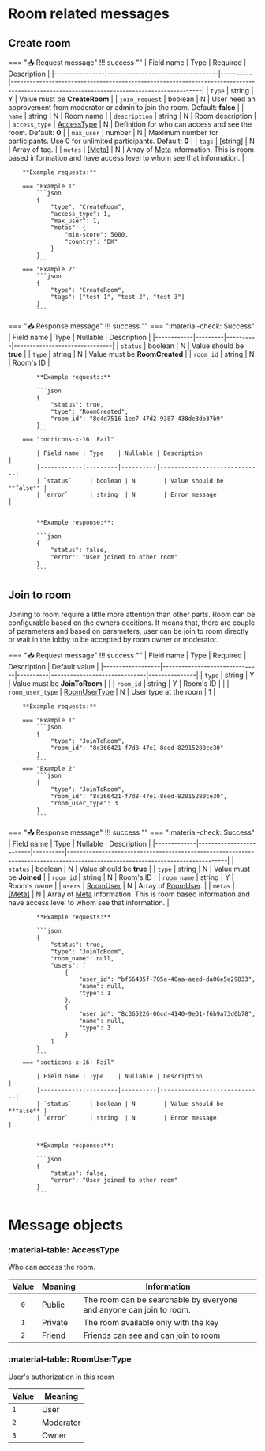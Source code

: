 # Room related messages

## Create room

=== ":inbox_tray: Request message"
    !!! success ""
        | Field name     | Type                              | Required | Description                                                                                                                              |
        |----------------|-----------------------------------|----------|------------------------------------------------------------------------------------------------------------------------------------------|
        | `type`         | string                            | Y        | Value must be **CreateRoom**                                                                                                                |
        | `join_request` | boolean                           | N        | User need an approvement from moderator or admin to join the room. Default: **false**                                                    |
        | `name`         | string                            | N        | Room name                                                                                                                                |
        | `description`  | string                            | N        | Room description                                                                                                                         |
        | `access_type`  | [AccessType](#accesstype)         | N        | Definition for who can access and see the room. Default: **0**                                                                           |
        | `max_user`     | number                            | N        | Maximum number for participants. Use 0 for unlimited participants. Default:  **0**                                                       |
        | `tags`         | [string]                          | N        | Array of tag.                                                                                                                            |
        | `metas`        | [[Meta]](general-objects.md#meta) | N        | Array of [Meta](general-objects.md#meta) information. This is room based information and have access level to whom see that information. |

        **Example requests:**

        === "Example 1"
            ```json
            {
                "type": "CreateRoom",
                "access_type": 1,
                "max_user": 1,
                "metas": {
                    "min-score": 5000,
                    "country": "DK"
                }
            }
            ```
        === "Example 2"
            ```json
            {
                "type": "CreateRoom",
                "tags": ["test 1", "test 2", "test 3"]
            }
            ```


=== ":outbox_tray: Response message"
    !!! success ""
        === ":material-check: Success"
            | Field name | Type    | Nullable | Description                   |
            |------------|---------|----------|-------------------------------|
            | `status`   | boolean | N        | Value should be **true**      |
            | `type`     | string  | N        | Value must be **RoomCreated** |
            | `room_id`  | string  | N        | Room's ID                     |

            **Example requests:**

            ```json
            {
                "status": true,
                "type": "RoomCreated",
                "room_id": "8e4d7516-1ee7-47d2-9387-438de3db37b9"
            }
            ```
        === ":octicons-x-16: Fail"

            | Field name | Type    | Nullable | Description                 |
            |------------|---------|----------|-----------------------------|
            | `status`     | boolean | N        | Value should be **false** |
            | `error`      | string  | N        | Error message             |


            **Example response:**:

            ```json
            {
                "status": false,
                "error": "User joined to other room"
            }
            ```

## Join to room
Joining to room require a little more attention than other parts. Room can be configurable based on the owners decitions. It means that, there are couple of parameters and based on parameters, user can be join to room directly or wait in the lobby to be accepted by room owner or moderator.


=== ":inbox_tray: Request message"
    !!! success ""
        | Field name       | Type                          | Required | Description                  | Default value |
        |------------------|-------------------------------|----------|------------------------------|---------------|
        | `type`           | string                        | Y        | Value must be **JoinToRoom** |               |
        | `room_id`        | string                        | Y        | Room's ID                    |               |
        | `room_user_type` | [RoomUserType](#roomusertype) | N        | User type at the room        | 1             |

        **Example requests:**

        === "Example 1"
            ```json
            {
                "type": "JoinToRoom",
                "room_id": "8c366421-f7d8-47e1-8eed-82915280ce30"
            }
            ```
        === "Example 2"
            ```json
            {
                "type": "JoinToRoom",
                "room_id": "8c366421-f7d8-47e1-8eed-82915280ce30",
                "room_user_type": 3
            }
            ```


=== ":outbox_tray: Response message"
    !!! success ""
        === ":material-check: Success"
            | Field name  | Type                    | Nullable | Description                                                                                                                    |
            |-------------|-------------------------|----------|--------------------------------------------------------------------------------------------------------------------------------|
            | `status`    | boolean                 | N        | Value should be **true**                                                                                                       |
            | `type`      | string                  | N        | Value must be **Joined**                                                                                                       |
            | `room_id`   | string                  | N        | Room's ID                                                                                                                      |
            | `room_name` | string                  | Y        | Room's name                                                                                                                    |
            | `users`     | [RoomUser](#roomuser)   | N        | Array of [RoomUser](#roomuser).                                                                                                |
            | `metas`     | [[Meta]](general-objects.md#meta) | N        | Array of [Meta](general-objects.md#meta) information. This is room based information and have access level to whom see that information. |
            
            **Example requests:**

            ```json
            {
                "status": true,
                "type": "JoinToRoom",
                "room_name": null,
                "users": [
                    {
                        "user_id": "bf66435f-705a-48aa-aeed-da06e5e29833",
                        "name": null,
                        "type": 1
                    },
                    {
                        "user_id": "8c365226-06cd-4140-9e31-f6b9a73d6b78",
                        "name": null,
                        "type": 3
                    }
                ]
            }
            ```
        === ":octicons-x-16: Fail"

            | Field name | Type    | Nullable | Description                 |
            |------------|---------|----------|-----------------------------|
            | `status`     | boolean | N        | Value should be **false** |
            | `error`      | string  | N        | Error message             |


            **Example response:**:

            ```json
            {
                "status": false,
                "error": "User joined to other room"
            }
            ```


# Message objects

### :material-table: AccessType

Who can access the room.

| Value | Meaning | Information                                                         |
|:-----:|---------|---------------------------------------------------------------------|
| `0`   | Public  | The room can be searchable by everyone and anyone can join to room. |
| `1`   | Private | The room available only with the key                                |
| `2`   | Friend  | Friends can see and can join to room                                |

### :material-table: RoomUserType

User's authorization in this room

| Value | Meaning   |
|-------|-----------|
| `1`   | User      |
| `2`   | Moderator |
| `3`   | Owner     |
